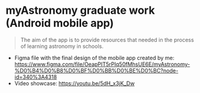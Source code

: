 # myAstronomy graduate work (Android mobile app)

> The aim of the app is to provide resources that needed in the process of learning astronomy in schools.

+ Figma file with the final design of the mobile app created by me: https://www.figma.com/file/OeapPIT5rPIq50fMhsUE6E/myAstronomy-%D0%B4%D0%B8%D0%BF%D0%BB%D0%BE%D0%BC?node-id=340%3A4318
+ Video showcase: https://youtu.be/5dH_x3jK_Dw
